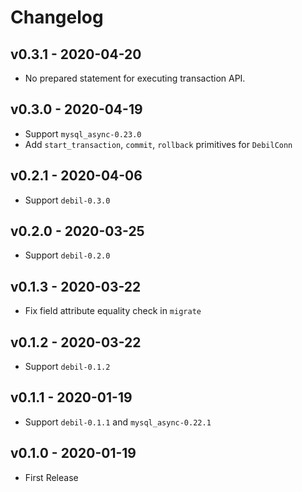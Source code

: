 # Changelog

## v0.3.1 - 2020-04-20

- No prepared statement for executing transaction API.

## v0.3.0 - 2020-04-19

- Support `mysql_async-0.23.0`
- Add `start_transaction`, `commit`, `rollback` primitives for `DebilConn`

## v0.2.1 - 2020-04-06

- Support `debil-0.3.0`

## v0.2.0 - 2020-03-25

- Support `debil-0.2.0`

## v0.1.3 - 2020-03-22

- Fix field attribute equality check in `migrate`

## v0.1.2 - 2020-03-22

- Support `debil-0.1.2`

## v0.1.1 - 2020-01-19

- Support `debil-0.1.1` and `mysql_async-0.22.1`

## v0.1.0 - 2020-01-19

* First Release


